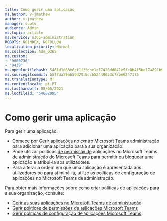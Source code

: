 ```yaml
---
title: Como gerir uma aplicação
ms.author: v-jmathew
author: v-jmathew
manager: scotv
audience: Admin
ms.topic: article
ms.service: o365-administration
ROBOTS: NOINDEX, NOFOLLOW
localization_priority: Normal
ms.collection: Adm_O365
ms.custom:
- "9000730"
- "9439"
ms.openlocfilehash: 5481d1d63e6cf1f2fdbe1c17420dd041e5fe8b4f5be17a891b9e0bf871d27baf
ms.sourcegitcommit: b5f7da89a650d2915dc652449623c78be6247175
ms.translationtype: MT
ms.contentlocale: pt-PT
ms.lasthandoff: 08/05/2021
ms.locfileid: "54002095"
---
```

# <a name="how-to-manage-an-app"></a>Como gerir uma aplicação

Para gerir uma aplicação:

- Comece por [Gerir aplicações](https://admin.teams.microsoft.com/policies/manage-apps) no centro Microsoft Teams administração para adicionar uma aplicação para a sua organização.
- Pode utilizar políticas [de permissão de](https://admin.teams.microsoft.com/policies/app-permission) aplicações no Microsoft Teams de administração do Microsoft Teams para permitir ou bloquear uma aplicação e atribui-la aos utilizadores.
- Para alterar a ordem em que uma aplicação é [](https://admin.teams.microsoft.com/policies/app-setup) apresentada aos utilizadores ou para afiminá-la, utilize as políticas de configuração de aplicações no Microsoft Teams de administração.

Para obter mais informações sobre como criar políticas de aplicações para a sua organização, consulte:

- [Gerir as suas aplicações no Microsoft Teams de administração](https://docs.microsoft.com/MicrosoftTeams/manage-apps)
- [Gerir políticas de permissões de aplicações Microsoft Teams](https://docs.microsoft.com/microsoftteams/teams-app-permission-policies)
- [Gerir políticas de configuração de aplicações Microsoft Teams](https://docs.microsoft.com/microsoftteams/teams-app-setup-policies)
